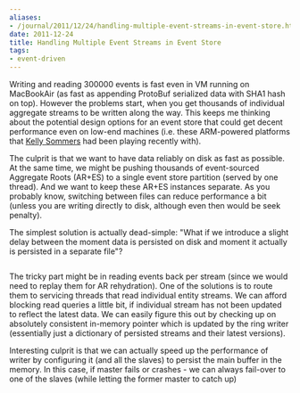 ```yaml
---
aliases:
- /journal/2011/12/24/handling-multiple-event-streams-in-event-store.html/index.html
date: 2011-12-24
title: Handling Multiple Event Streams in Event Store
tags:
- event-driven
---
```

<p>Writing and reading 300000 events is fast even in VM running on MacBookAir (as fast as appending ProtoBuf serialized data with SHA1 hash on top). However the problems start, when you get thousands of individual aggregate streams to be written along the way. This keeps me thinking about the potential design options for an event store that could get decent performance even on low-end machines (i.e. these ARM-powered platforms that <a href="http://twitter.com/#!/kellabyte">Kelly Sommers</a> had been playing recently with).</p>

<p>The culprit is that we want to have data reliably on disk as fast as possible. At the same time, we might be pushing thousands of event-sourced Aggregate Roots (AR+ES) to a single event store partition (served by one thread). And we want to keep these AR+ES instances separate. As you probably know, switching between files can reduce performance a bit (unless you are writing directly to disk, although even then would be seek penalty). </p>

<p>The simplest solution is actually dead-simple: "What if we introduce a slight delay between the moment data is persisted on disk and moment it actually is persisted in a separate file"?</p>

<p><span class="full-image-block ssNonEditable"><span><img src="/storage/uploads/2011/12/2011-12-24_event-store-streams.png" alt=""/></span></span></p>

<p>The tricky part might be in reading events back per stream (since we would need to replay them for AR rehydration). One of the solutions is to route them to servicing threads that read individual entity streams. We can afford blocking read queries a little bit, if individual stream has not been updated to reflect the latest data. We can easily figure this out by checking up on absolutely consistent in-memory pointer which is updated by the ring writer (essentially just a dictionary of persisted streams and their latest versions).</p>

<p>Interesting culprit is that we can actually speed up the performance of writer by configuring it (and all the slaves) to persist the main buffer in the memory. In this case, if master fails or crashes - we can always fail-over to one of the slaves (while letting the former master to catch up)</p>
